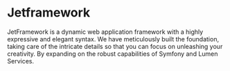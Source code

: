 # Jetframework
JetFramework is a dynamic web application framework with a highly expressive and elegant syntax. We have meticulously built the foundation, taking care of the intricate details so that you can focus on unleashing your creativity. By expanding on the robust capabilities of Symfony and Lumen Services.
